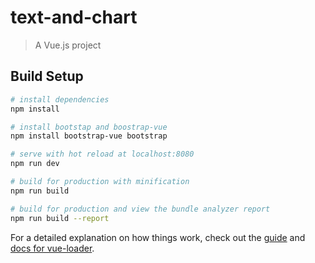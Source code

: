 # text-and-chart

> A Vue.js project

## Build Setup

``` bash
# install dependencies
npm install

# install bootstap and boostrap-vue
npm install bootstrap-vue bootstrap

# serve with hot reload at localhost:8080
npm run dev

# build for production with minification
npm run build

# build for production and view the bundle analyzer report
npm run build --report
```

For a detailed explanation on how things work, check out the [guide](http://vuejs-templates.github.io/webpack/) and [docs for vue-loader](http://vuejs.github.io/vue-loader).
